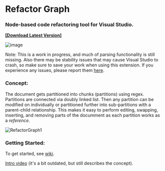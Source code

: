 
# Refactor Graph
### Node-based code refactoring tool for Visual Studio.
[**[Download Latest Version]**](https://marketplace.visualstudio.com/manage/publishers/chillpillgames?src=ChillPillGames.RefactorGraph1)

![image](https://user-images.githubusercontent.com/49317353/183280565-9f4a11d5-d585-4d0f-b6e4-319620da01d7.png)

Note: This is a work in progress, and much of parsing functionality is still missing. Also there may be stability issues that may cause Visual Studio to crash, so make sure to save your work when using this extension. If you experience any issues, please report them [here](https://github.com/cpgames/RefactorGraph/issues).

### Concept:  

The document gets partitioned into chunks (partitions) using regex. Partitions are connected via doubly linked list.
Then any partition can be modified on individually or partitioned further into sub-partitions with a parent-child relationship. This makes it easy to perform editing, swapping, inserting, and removing parts of the documment as each partition works as a *reference*.

![RefactorGraph1](https://user-images.githubusercontent.com/49317353/175238323-a6287e3a-1afe-4d93-87ee-de55f2479cbb.png)

### Getting Started:

To get started, see [wiki](https://github.com/cpgames/RefactorGraph/wiki).

[Intro video](https://youtu.be/uCBUt6PwqXU) (it's a bit outdated, but still describes the concept). 
